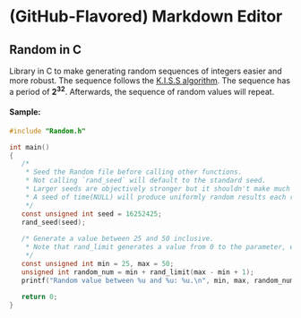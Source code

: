 # (GitHub-Flavored) Markdown Editor



## Random in C

Library in C to make generating random sequences of integers easier and more robust. The sequence follows the [K.I.S.S algorithm](https://en.wikipedia.org/wiki/KISS_(algorithm)). The sequence has a period of **2<sup>32</sup>**. Afterwards, the sequence of random values will repeat. 


#### Sample:
```c
#include "Random.h"

int main()
{
   /*
    * Seed the Random file before calling other functions.
    * Not calling `rand_seed` will default to the standard seed.
    * Larger seeds are objectively stronger but it shouldn't make much of a difference.
    * A seed of time(NULL) will produce uniformly random results each runtime.
    */ 
   const unsigned int seed = 16252425;
   rand_seed(seed);
   
   /* Generate a value between 25 and 50 inclusive.
    * Note that rand_limit generates a value from 0 to the parameter, exlusive.
    */
   const unsigned int min = 25, max = 50;
   unsigned int random_num = min + rand_limit(max - min + 1);
   printf("Random value between %u and %u: %u.\n", min, max, random_num);  
 
   return 0;
}
```